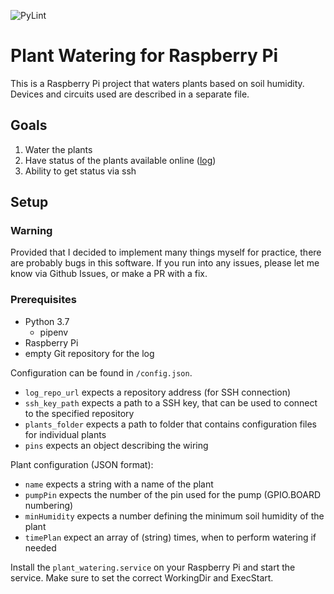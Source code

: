 ![PyLint](https://github.com/PatrikTrefil/plant-watering/actions/workflows/pylint.yml/badge.svg)

# Plant Watering for Raspberry Pi

This is a Raspberry Pi project that waters plants
based on soil humidity. Devices and circuits used
are described in a separate file.

## Goals

1. Water the plants
2. Have status of the plants available online ([log](https://github.com/PatrikTrefil/plant-watering-log))
3. Ability to get status via ssh

## Setup

### Warning

Provided that I decided to implement many things myself for practice,
there are probably bugs in this software. If you run into any issues,
please let me know via Github Issues, or make a PR with a fix.
### Prerequisites

- Python 3.7
  - pipenv
- Raspberry Pi
- empty Git repository for the log

Configuration can be found in `/config.json`.

- `log_repo_url` expects a repository address (for SSH connection)
- `ssh_key_path` expects a path to a SSH key, that can be used to connect to the specified repository
- `plants_folder` expects a path to folder that contains configuration files for individual plants
- `pins` expects an object describing the wiring

Plant configuration (JSON format):

- `name` expects a string with a name of the plant
- `pumpPin` expects the number of the pin used for the pump (GPIO.BOARD numbering)
- `minHumidity` expects a number defining the minimum soil humidity of the plant
- `timePlan` expect an array of (string) times, when to perform watering if needed

Install the `plant_watering.service` on your Raspberry Pi and start the service.
Make sure to set the correct WorkingDir and ExecStart.
